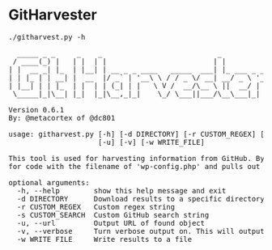 # GitHarvester
<pre>
./githarvest.py -h

  _____ _ _     _    _                           _
 / ____(_) |   | |  | |                         | |
| |  __ _| |_  | |__| | __ _ _ ____   _____  ___| |_ ___ _ __
| | |_ | | __| |  __  |/ _` | '__\ \ / / _ \/ __| __/ _ \ '__|
| |__| | | |_  | |  | | (_| | |   \ V /  __/\__ \ ||  __/ |
 \_____|_|\__| |_|  |_|\__,_|_|    \_/ \___||___/\__\___|_|

Version 0.6.1
By: @metacortex of @dc801

usage: githarvest.py [-h] [-d DIRECTORY] [-r CUSTOM_REGEX] [-s CUSTOM_SEARCH]
                     [-u] [-v] [-w WRITE_FILE]

This tool is used for harvesting information from GitHub. By default it looks
for code with the filename of 'wp-config.php' and pulls out auth info

optional arguments:
  -h, --help        show this help message and exit
  -d DIRECTORY      Download results to a specific directory
  -r CUSTOM_REGEX   Custom regex string
  -s CUSTOM_SEARCH  Custom GitHub search string
  -u, --url         Output URL of found object
  -v, --verbose     Turn verbose output on. This will output matched lines
  -w WRITE_FILE     Write results to a file
</pre>
